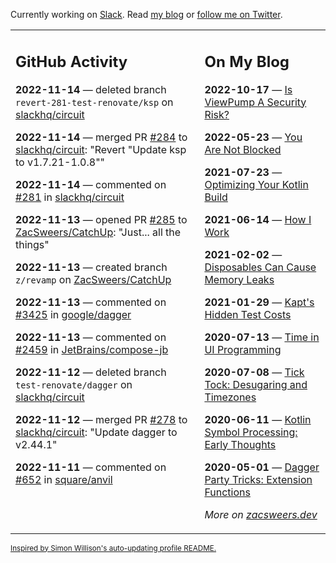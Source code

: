 Currently working on [Slack](https://slack.com/). Read [my blog](https://zacsweers.dev/) or [follow me on Twitter](https://twitter.com/ZacSweers).

<table><tr><td valign="top" width="60%">

## GitHub Activity
<!-- githubActivity starts -->
**2022-11-14** — deleted branch `revert-281-test-renovate/ksp` on [slackhq/circuit](https://github.com/slackhq/circuit)

**2022-11-14** — merged PR [#284](https://github.com/slackhq/circuit/pull/284) to [slackhq/circuit](https://github.com/slackhq/circuit): "Revert "Update ksp to v1.7.21-1.0.8""

**2022-11-14** — commented on [#281](https://github.com/slackhq/circuit/pull/281#issuecomment-1313945351) in [slackhq/circuit](https://github.com/slackhq/circuit)

**2022-11-13** — opened PR [#285](https://github.com/ZacSweers/CatchUp/pull/285) to [ZacSweers/CatchUp](https://github.com/ZacSweers/CatchUp): "Just... all the things"

**2022-11-13** — created branch `z/revamp` on [ZacSweers/CatchUp](https://github.com/ZacSweers/CatchUp)

**2022-11-13** — commented on [#3425](https://github.com/google/dagger/issues/3425#issuecomment-1312936964) in [google/dagger](https://github.com/google/dagger)

**2022-11-13** — commented on [#2459](https://github.com/JetBrains/compose-jb/issues/2459#issuecomment-1312790174) in [JetBrains/compose-jb](https://github.com/JetBrains/compose-jb)

**2022-11-12** — deleted branch `test-renovate/dagger` on [slackhq/circuit](https://github.com/slackhq/circuit)

**2022-11-12** — merged PR [#278](https://github.com/slackhq/circuit/pull/278) to [slackhq/circuit](https://github.com/slackhq/circuit): "Update dagger to v2.44.1"

**2022-11-11** — commented on [#652](https://github.com/square/anvil/pull/652#issuecomment-1312352072) in [square/anvil](https://github.com/square/anvil)
<!-- githubActivity ends -->
</td><td valign="top" width="40%">

## On My Blog
<!-- blog starts -->
**2022-10-17** — [Is ViewPump A Security Risk?](https://www.zacsweers.dev/is-viewpump-a-security-risk/)

**2022-05-23** — [You Are Not Blocked](https://www.zacsweers.dev/you-are-not-blocked/)

**2021-07-23** — [Optimizing Your Kotlin Build](https://www.zacsweers.dev/optimizing-your-kotlin-build/)

**2021-06-14** — [How I Work](https://www.zacsweers.dev/how-i-work/)

**2021-02-02** — [Disposables Can Cause Memory Leaks](https://www.zacsweers.dev/disposables-can-cause-memory-leaks/)

**2021-01-29** — [Kapt's Hidden Test Costs](https://www.zacsweers.dev/kapts-hidden-test-costs/)

**2020-07-13** — [Time in UI Programming](https://www.zacsweers.dev/time-in-ui/)

**2020-07-08** — [Tick Tock: Desugaring and Timezones](https://www.zacsweers.dev/ticktock-desugaring-timezones/)

**2020-06-11** — [Kotlin Symbol Processing: Early Thoughts](https://www.zacsweers.dev/kotlin-symbol-processor-early-thoughts/)

**2020-05-01** — [Dagger Party Tricks: Extension Functions](https://www.zacsweers.dev/dagger-party-tricks-extension-functions/)
<!-- blog ends -->
_More on [zacsweers.dev](https://zacsweers.dev/)_
</td></tr></table>

<sub><a href="https://simonwillison.net/2020/Jul/10/self-updating-profile-readme/">Inspired by Simon Willison's auto-updating profile README.</a></sub>
